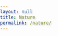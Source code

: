 ```yaml
---
layout: null
title: Nature
permalink: /nature/
---
```


<!DOCTYPE html>
<html lang="en">
<head>
    <meta charset="UTF-8">
    <meta name="viewport" content="width=device-width, initial-scale=1.0">
    <title>Nature - eosyn</title>
    <style>
    :root {
      /* Primary Color Palette */
      --primary-purple: #667eea;
      --primary-pink: #f093fb;
      --accent-blue: #4facfe;
      --accent-green: #43e97b;
      --accent-orange: #fa709a;
      
      /* Background Gradients */
      --gradient-primary: linear-gradient(135deg, var(--primary-purple) 0%, var(--primary-pink) 100%);
      --gradient-secondary: linear-gradient(135deg, var(--accent-blue) 0%, var(--accent-green) 100%);
      --gradient-warm: linear-gradient(135deg, var(--accent-orange) 0%, var(--primary-pink) 100%);
      
      /* Text Colors */
      --text-primary: #2d3748;
      --text-secondary: #4a5568;
      --text-light: #718096;
      --text-white: #ffffff;
      
      /* Background Colors */
      --bg-primary: #ffffff;
      --bg-secondary: #f7fafc;
      --bg-accent: #edf2f7;
      
      /* Border Colors */
      --border-primary: #e2e8f0;
      --border-accent: #cbd5e0;
      --border-pink: #ffb6c1;
      
      /* Shadow Colors */
      --shadow-light: rgba(0, 0, 0, 0.1);
      --shadow-medium: rgba(0, 0, 0, 0.2);
      --shadow-heavy: rgba(0, 0, 0, 0.3);
      
      /* Glass Effects */
      --glass-bg: rgba(255, 255, 255, 0.25);
      --glass-border: rgba(255, 255, 255, 0.3);
      --glass-shadow: rgba(0, 0, 0, 0.1);
      --text-accent: #667eea;
      
      /* Advanced Glass Effects */
      --glass-bevel: rgba(255, 255, 255, 0.4);
      --glass-inner-shadow: rgba(0, 0, 0, 0.1);
      --glass-highlight: rgba(255, 255, 255, 0.6);
      --glass-gradient-1: linear-gradient(135deg, rgba(255, 255, 255, 0.3) 0%, rgba(255, 255, 255, 0.1) 50%, rgba(255, 255, 255, 0.05) 100%);
      --glass-gradient-2: linear-gradient(45deg, rgba(255, 255, 255, 0.2) 0%, rgba(255, 255, 255, 0.05) 100%);
      --glass-gradient-3: linear-gradient(225deg, rgba(255, 255, 255, 0.15) 0%, rgba(255, 255, 255, 0.02) 100%);
    }

    /* Theme: C - Cosmic (Dark Theme) */
    [data-theme="c"] {
      --primary-purple: #667eea;
      --primary-pink: #f093fb;
      --accent-blue: #4facfe;
      --accent-green: #43e97b;
      --accent-orange: #fa709a;
      --text-primary: #ffffff;
      --text-secondary: #e0e0e0;
      --text-light: #bdbdbd;
      --bg-primary: #0a0a0a;
      --bg-secondary: #1a1a1a;
      --bg-accent: #2d2d2d;
      --border-primary: #404040;
      --border-accent: #555555;
      --gradient-primary: linear-gradient(135deg, #667eea 0%, #f093fb 100%);
      --gradient-secondary: linear-gradient(135deg, #4facfe 0%, #43e97b 100%);
      --text-accent: #667eea;
      --glass-bg: rgba(102, 126, 234, 0.25);
      --glass-border: rgba(102, 126, 234, 0.3);
    }

    /* Theme: A - Aurora */
    [data-theme="a"] {
      --primary-purple: #ff6b6b;
      --primary-pink: #ffa726;
      --accent-blue: #ff7043;
      --accent-green: #ffb74d;
      --accent-orange: #ff8a65;
      --gradient-primary: linear-gradient(135deg, #ff6b6b 0%, #ffa726 100%);
      --gradient-secondary: linear-gradient(135deg, #ff7043 0%, #ffb74d 100%);
      --text-accent: #ff6b6b;
      --glass-bg: rgba(255, 107, 107, 0.25);
      --glass-border: rgba(255, 107, 107, 0.3);
    }

    /* Theme: R - Rainbow */
    [data-theme="r"] {
      --primary-purple: #4fc3f7;
      --primary-pink: #29b6f6;
      --accent-blue: #26c6da;
      --accent-green: #4dd0e1;
      --accent-orange: #00bcd4;
      --gradient-primary: linear-gradient(135deg, #4fc3f7 0%, #29b6f6 100%);
      --gradient-secondary: linear-gradient(135deg, #26c6da 0%, #4dd0e1 100%);
      --text-accent: #4fc3f7;
      --glass-bg: rgba(79, 195, 247, 0.25);
      --glass-border: rgba(79, 195, 247, 0.3);
    }

    /* Theme: Z - Zenith (Dark Theme) */
    [data-theme="z"] {
      --primary-purple: #66bb6a;
      --primary-pink: #81c784;
      --accent-blue: #4caf50;
      --accent-green: #66bb6a;
      --accent-orange: #8bc34a;
      --text-primary: #ffffff;
      --text-secondary: #e0e0e0;
      --text-light: #bdbdbd;
      --bg-primary: #0a0a0a;
      --bg-secondary: #1a1a1a;
      --bg-accent: #2d2d2d;
      --border-primary: #404040;
      --border-accent: #555555;
      --gradient-primary: linear-gradient(135deg, #66bb6a 0%, #81c784 100%);
      --gradient-secondary: linear-gradient(135deg, #4caf50 0%, #66bb6a 100%);
      --text-accent: #66bb6a;
      --glass-bg: rgba(102, 187, 106, 0.25);
      --glass-border: rgba(102, 187, 106, 0.3);
    }

    /* Theme: E - Eclipse */
    [data-theme="e"] {
      --primary-purple: #9c27b0;
      --primary-pink: #e91e63;
      --accent-blue: #3f51b5;
      --accent-green: #4caf50;
      --accent-orange: #ff9800;
      --text-primary: #ffffff;
      --text-secondary: #e0e0e0;
      --text-light: #bdbdbd;
      --bg-primary: #1a1a1a;
      --bg-secondary: #2d2d2d;
      --bg-accent: #404040;
      --border-primary: #404040;
      --border-accent: #555555;
      --gradient-primary: linear-gradient(135deg, #9c27b0 0%, #e91e63 100%);
      --gradient-secondary: linear-gradient(135deg, #3f51b5 0%, #4caf50 100%);
      --text-accent: #e91e63;
      --glass-bg: rgba(233, 30, 99, 0.25);
      --glass-border: rgba(233, 30, 99, 0.3);
    }

    /* Theme: N - Nebula (Dark Theme) */
    [data-theme="n"] {
      --primary-purple: #ff5722;
      --primary-pink: #ff9800;
      --accent-blue: #ff5722;
      --accent-green: #ff9800;
      --accent-orange: #ff5722;
      --text-primary: #ffffff;
      --text-secondary: #e0e0e0;
      --text-light: #bdbdbd;
      --bg-primary: #0a0a0a;
      --bg-secondary: #1a1a1a;
      --bg-accent: #2d2d2d;
      --border-primary: #404040;
      --border-accent: #555555;
      --gradient-primary: linear-gradient(135deg, #ff5722 0%, #ff9800 100%);
      --gradient-secondary: linear-gradient(135deg, #ff9800 0%, #ff5722 100%);
      --text-accent: #ff5722;
      --glass-bg: rgba(255, 87, 34, 0.25);
      --glass-border: rgba(255, 87, 34, 0.3);
    }

    /* Theme: Sunset */
    [data-theme="sunset"] {
      --primary-purple: #ff6b6b;
      --primary-pink: #ffa726;
      --accent-blue: #ff7043;
      --accent-green: #ffb74d;
      --accent-orange: #ff8a65;
      --gradient-primary: linear-gradient(135deg, #ff6b6b 0%, #ffa726 100%);
      --gradient-secondary: linear-gradient(135deg, #ff7043 0%, #ffb74d 100%);
      --text-accent: #ff6b6b;
      --glass-bg: rgba(255, 107, 107, 0.25);
      --glass-border: rgba(255, 107, 107, 0.3);
    }

    /* Theme: Ocean */
    [data-theme="ocean"] {
      --primary-purple: #4fc3f7;
      --primary-pink: #29b6f6;
      --accent-blue: #26c6da;
      --accent-green: #4dd0e1;
      --accent-orange: #00bcd4;
      --gradient-primary: linear-gradient(135deg, #4fc3f7 0%, #29b6f6 100%);
      --gradient-secondary: linear-gradient(135deg, #26c6da 0%, #4dd0e1 100%);
      --text-accent: #4fc3f7;
      --glass-bg: rgba(79, 195, 247, 0.25);
      --glass-border: rgba(79, 195, 247, 0.3);
    }

    /* Theme: Forest */
    [data-theme="forest"] {
      --primary-purple: #66bb6a;
      --primary-pink: #81c784;
      --accent-blue: #4caf50;
      --accent-green: #66bb6a;
      --accent-orange: #8bc34a;
      --gradient-primary: linear-gradient(135deg, #66bb6a 0%, #81c784 100%);
      --gradient-secondary: linear-gradient(135deg, #4caf50 0%, #66bb6a 100%);
      --text-accent: #66bb6a;
      --glass-bg: rgba(102, 187, 106, 0.25);
      --glass-border: rgba(102, 187, 106, 0.3);
    }

    /* Theme: Dark */
    [data-theme="dark"] {
      --primary-purple: #9c27b0;
      --primary-pink: #e91e63;
      --accent-blue: #3f51b5;
      --accent-green: #4caf50;
      --accent-orange: #ff9800;
      --text-primary: #ffffff;
      --text-secondary: #e0e0e0;
      --text-light: #bdbdbd;
      --bg-primary: #1a1a1a;
      --bg-secondary: #2d2d2d;
      --bg-accent: #404040;
      --border-primary: #404040;
      --border-accent: #555555;
      --gradient-primary: linear-gradient(135deg, #9c27b0 0%, #e91e63 100%);
      --gradient-secondary: linear-gradient(135deg, #3f51b5 0%, #4caf50 100%);
      --text-accent: #e91e63;
      --glass-bg: rgba(233, 30, 99, 0.25);
      --glass-border: rgba(233, 30, 99, 0.3);
    }

    body {
      margin: 0;
      padding: 0;
      height: 100vh;
      background-size: cover;
      background-position: center;
      background-repeat: no-repeat;
      background-attachment: fixed;
      font-family: 'Segoe UI', Tahoma, Geneva, Verdana, sans-serif;
      color: var(--text-white);
      text-shadow: 2px 2px 4px var(--shadow-heavy);
      transition: all 0.3s ease;
    }

    .content {
      position: absolute;
      top: 50%;
      left: 50%;
      transform: translate(-50%, -50%);
      text-align: center;
      z-index: 10;
    }

    .back-link {
      position: absolute;
      top: 20px;
      left: 20px;
      color: var(--text-white);
      text-decoration: none;
      font-size: 18px;
      background: var(--shadow-heavy);
      padding: 12px 20px;
      border-radius: 25px;
      transition: all 0.3s ease;
      backdrop-filter: blur(10px);
      border: 1px solid rgba(255, 255, 255, 0.2);
    }

    .back-link:hover {
      background: var(--gradient-primary);
      transform: translateY(-2px);
      box-shadow: 0 8px 20px var(--shadow-medium);
    }

    .loading {
      font-size: 24px;
      opacity: 0.9;
      background: var(--shadow-heavy);
      padding: 20px 30px;
      border-radius: 15px;
      backdrop-filter: blur(10px);
      border: 1px solid rgba(255, 255, 255, 0.2);
    }

    .page-title {
      position: absolute;
      top: 20px;
      right: 20px;
      background: var(--shadow-heavy);
      padding: 12px 20px;
      border-radius: 25px;
      backdrop-filter: blur(10px);
      border: 1px solid rgba(255, 255, 255, 0.2);
      font-size: 16px;
      font-weight: 600;
    }

    /* Cookie Consent */
    .cookie-consent {
      position: fixed;
      bottom: 20px;
      left: 20px;
      right: 20px;
      background: var(--bg-primary);
      border-radius: 15px;
      padding: 20px;
      box-shadow: 0 10px 30px var(--shadow-medium);
      border: 2px solid var(--border-primary);
      z-index: 1001;
      max-width: 500px;
      margin: 0 auto;
      display: none;
    }

    .cookie-consent.show {
      display: block;
    }

    .cookie-consent h3 {
      margin: 0 0 10px 0;
      color: var(--text-primary);
      font-size: 16px;
    }

    .cookie-consent p {
      margin: 0 0 15px 0;
      color: var(--text-secondary);
      font-size: 14px;
      line-height: 1.5;
    }

    .cookie-buttons {
      display: flex;
      gap: 10px;
      justify-content: flex-end;
    }

    .cookie-btn {
      padding: 8px 16px;
      border-radius: 20px;
      border: none;
      cursor: pointer;
      font-size: 14px;
      font-weight: 500;
      transition: all 0.3s ease;
    }

    .cookie-btn.accept {
      background: var(--gradient-primary);
      color: var(--text-white);
    }

    .cookie-btn.reject {
      background: var(--bg-secondary);
      color: var(--text-primary);
      border: 2px solid var(--border-primary);
    }

    .cookie-btn:hover {
      transform: translateY(-2px);
      box-shadow: 0 4px 12px var(--shadow-medium);
    }

    @media (max-width: 768px) {
      .cookie-consent {
        left: 10px;
        right: 10px;
        bottom: 10px;
      }
      
      .cookie-buttons {
        flex-direction: column;
      }
    }

    .group-switcher {
      position: absolute;
      top: 80px;
      left: 50%;
      transform: translateX(-50%);
      z-index: 1002;
      display: flex;
      justify-content: center;
      gap: 15px;
      margin: 20px 0;
      flex-wrap: wrap;
    }

    .group-btn {
      padding: 10px 18px;
      border-radius: 25px;
      cursor: pointer;
      font-size: 15px;
      font-weight: 500;
      transition: all 0.3s ease;
      border: 1px solid transparent;
      color: var(--text-white);
      text-shadow: 0 1px 2px rgba(0, 0, 0, 0.2);
      position: relative;
      overflow: hidden;
      box-shadow: 0 5px 15px rgba(0,0,0,0.2), inset 0 -1px 2px rgba(0,0,0,0.3);
      background: var(--gradient-button);
    }

    .group-btn::before {
      content: '';
      position: absolute;
      top: -20px;
      left: -50px;
      width: 30px;
      height: 150%;
      background: linear-gradient(90deg, transparent, rgba(255, 255, 255, 0.4), transparent);
      transform: rotate(25deg);
      transition: all 0.6s ease;
    }

    .group-btn:hover::before {
      left: calc(100% + 50px);
    }

    .group-btn:hover {
      transform: translateY(-3px) scale(1.05);
      box-shadow: 0 10px 20px rgba(0, 0, 0, 0.15), inset 0 -1px 2px rgba(0,0,0,0.3);
    }

    .group-btn:active {
      transform: translateY(1px) scale(1);
      box-shadow: 0 2px 5px rgba(0,0,0,0.2), inset 0 2px 5px rgba(0,0,0,0.4);
    }

    .group-btn.active {
      box-shadow: 0 0 0 3px var(--accent), 0 5px 15px rgba(0,0,0,0.2), inset 0 -1px 2px rgba(0,0,0,0.3);
      transform: translateY(1px) scale(1);
    }

    /* Starfield Background - REMOVED FOR NATURE PAGE */

    #sparkleContainer {
      display: none; /* Disabled for nature page */
    }
    </style>
</head>
<body>
<a href="/" class="back-link">← Back to Home</a>

<!-- Starfield Background - REMOVED FOR NATURE PAGE -->

<!-- Sparkle Container - REMOVED FOR NATURE PAGE -->

<div class="page-title">Touch grass</div>

<!-- Group Switcher -->
<div class="group-switcher" id="groupSwitcher">
  <button class="group-btn active" data-group="random">Random</button>
  <button class="group-btn" data-group="forest">Forest</button>
  <button class="group-btn" data-group="flowingWater">Flowing Water</button>
  <button class="group-btn" data-group="ocean">Ocean</button>
</div>

<div class="content">
  <div class="loading">Loading some cool cinemagraphs I found online... </div>
</div>

<!-- Cookie Consent -->
<div class="cookie-consent" id="cookieConsent">
  <h3>Cookie Notice</h3>
  <p>This website uses cookies to save your theme preference and improve your experience. We only store your theme choice and don't track any personal information.</p>
  <div class="cookie-buttons">
    <button class="cookie-btn reject" onclick="rejectCookies()">Reject</button>
    <button class="cookie-btn accept" onclick="acceptCookies()">Accept</button>
  </div>
</div>

<script>
// Curated lists of nature-themed gifs
const forestCinemagraphs = [
  "https://i.pinimg.com/originals/60/d8/44/60d844679e07db517c19fdc5dd7af089.gif",
  "https://i.pinimg.com/originals/92/cd/fc/92cdfc9bdebc53a747331999b6933734.gif",
  "https://i.pinimg.com/originals/fc/5f/2c/fc5f2cbfc8b3f89af197a02aaef345c3.gif",
];
const flowingWaterCinemagraphs = [
  "https://livingstills.nl/wp-content/uploads/2020/11/waterfall_mist.gif",
  "https://64.media.tumblr.com/c74ed91f169aea9552d8d1a38d245cbd/tumblr_ntr9fsF71S1upvbufo1_540.gif",
  "https://mir-s3-cdn-cf.behance.net/project_modules/source/1aacd211481791.560f867dabbbd.gif",
];
const oceanCinemagraphs = [
  "https://www.theodysseyonline.com/media-library/image.gif?id=10746909&width=800&quality=80",
];
const natureGroups = {
  random: [...forestCinemagraphs, ...flowingWaterCinemagraphs, ...oceanCinemagraphs],
  forest: forestCinemagraphs,
  flowingWater: flowingWaterCinemagraphs,
  ocean: oceanCinemagraphs
};
let currentGroup = 'random';

// --- Theme & Cookie Logic ---
function setCookie(name, value, days) {
  let expires = "";
  if (days) {
    const date = new Date();
    date.setTime(date.getTime() + (days * 24 * 60 * 60 * 1000));
    expires = "; expires=" + date.toUTCString();
  }
  document.cookie = name + "=" + (value || "") + expires + "; path=/";
}

function getCookie(name) {
  const nameEQ = name + "=";
  const ca = document.cookie.split(';');
  for(let i = 0; i < ca.length; i++) {
    let c = ca[i];
    while (c.charAt(0) == ' ') c = c.substring(1, c.length);
    if (c.indexOf(nameEQ) == 0) return c.substring(nameEQ.length, c.length);
  }
  return null;
}

function setTheme(theme) {
  document.documentElement.setAttribute('data-theme', theme);
  if (getCookie('cookiesAccepted') === 'true') {
    setCookie('theme', theme, 365);
  }
}

function loadTheme() {
  let theme = 'a'; // Default to Aurora
  if (getCookie('cookiesAccepted') === 'true') {
    theme = getCookie('theme') || 'a';
  }
  setTheme(theme);
}
// --- End Theme & Cookie Logic ---

function showRandomCinemagraph(group = 'random') {
  const arr = natureGroups[group] || natureGroups['random'];
  if (!arr.length) return '';
  const idx = Math.floor(Math.random() * arr.length);
  return arr[idx];
}

function setNatureBackground(group) {
  const gif = showRandomCinemagraph(group);
  document.body.style.backgroundImage = gif ? `url('${gif}')` : '';
}

function setActiveGroupBtn(group) {
  document.querySelectorAll('.group-btn').forEach(btn => {
    if (btn.getAttribute('data-group') === group) {
      btn.classList.add('active');
    } else {
      btn.classList.remove('active');
    }
  });
}

window.addEventListener('load', function() {
  setNatureBackground(currentGroup);
  setTimeout(() => {
    const loadingElement = document.querySelector('.loading');
    if (loadingElement) loadingElement.style.display = 'none';
  }, 1000);
});

document.addEventListener('DOMContentLoaded', function() {
  showCookieConsent();
  
  document.querySelectorAll('.group-btn').forEach(btn => {
    btn.addEventListener('click', function(e) {
      e.stopPropagation();
      const group = this.getAttribute('data-group');
      currentGroup = group;
      setActiveGroupBtn(group);
      setNatureBackground(group);
    });
  });
});
</script> 
</body>
</html> 